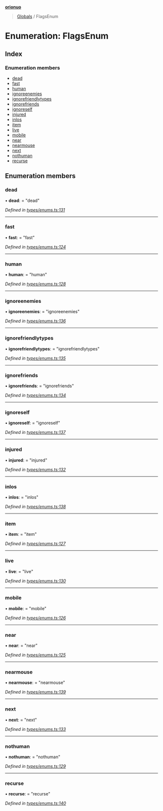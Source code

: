 **[orionuo](../README.md)**

> [Globals](../globals.md) / FlagsEnum

# Enumeration: FlagsEnum

## Index

### Enumeration members

* [dead](flagsenum.md#dead)
* [fast](flagsenum.md#fast)
* [human](flagsenum.md#human)
* [ignoreenemies](flagsenum.md#ignoreenemies)
* [ignorefriendlytypes](flagsenum.md#ignorefriendlytypes)
* [ignorefriends](flagsenum.md#ignorefriends)
* [ignoreself](flagsenum.md#ignoreself)
* [injured](flagsenum.md#injured)
* [inlos](flagsenum.md#inlos)
* [item](flagsenum.md#item)
* [live](flagsenum.md#live)
* [mobile](flagsenum.md#mobile)
* [near](flagsenum.md#near)
* [nearmouse](flagsenum.md#nearmouse)
* [next](flagsenum.md#next)
* [nothuman](flagsenum.md#nothuman)
* [recurse](flagsenum.md#recurse)

## Enumeration members

### dead

•  **dead**:  = "dead"

*Defined in [types/enums.ts:131](https://github.com/msviha/orionuo/blob/8a6e7bf/src/types/enums.ts#L131)*

___

### fast

•  **fast**:  = "fast"

*Defined in [types/enums.ts:124](https://github.com/msviha/orionuo/blob/8a6e7bf/src/types/enums.ts#L124)*

___

### human

•  **human**:  = "human"

*Defined in [types/enums.ts:128](https://github.com/msviha/orionuo/blob/8a6e7bf/src/types/enums.ts#L128)*

___

### ignoreenemies

•  **ignoreenemies**:  = "ignoreenemies"

*Defined in [types/enums.ts:136](https://github.com/msviha/orionuo/blob/8a6e7bf/src/types/enums.ts#L136)*

___

### ignorefriendlytypes

•  **ignorefriendlytypes**:  = "ignorefriendlytypes"

*Defined in [types/enums.ts:135](https://github.com/msviha/orionuo/blob/8a6e7bf/src/types/enums.ts#L135)*

___

### ignorefriends

•  **ignorefriends**:  = "ignorefriends"

*Defined in [types/enums.ts:134](https://github.com/msviha/orionuo/blob/8a6e7bf/src/types/enums.ts#L134)*

___

### ignoreself

•  **ignoreself**:  = "ignoreself"

*Defined in [types/enums.ts:137](https://github.com/msviha/orionuo/blob/8a6e7bf/src/types/enums.ts#L137)*

___

### injured

•  **injured**:  = "injured"

*Defined in [types/enums.ts:132](https://github.com/msviha/orionuo/blob/8a6e7bf/src/types/enums.ts#L132)*

___

### inlos

•  **inlos**:  = "inlos"

*Defined in [types/enums.ts:138](https://github.com/msviha/orionuo/blob/8a6e7bf/src/types/enums.ts#L138)*

___

### item

•  **item**:  = "item"

*Defined in [types/enums.ts:127](https://github.com/msviha/orionuo/blob/8a6e7bf/src/types/enums.ts#L127)*

___

### live

•  **live**:  = "live"

*Defined in [types/enums.ts:130](https://github.com/msviha/orionuo/blob/8a6e7bf/src/types/enums.ts#L130)*

___

### mobile

•  **mobile**:  = "mobile"

*Defined in [types/enums.ts:126](https://github.com/msviha/orionuo/blob/8a6e7bf/src/types/enums.ts#L126)*

___

### near

•  **near**:  = "near"

*Defined in [types/enums.ts:125](https://github.com/msviha/orionuo/blob/8a6e7bf/src/types/enums.ts#L125)*

___

### nearmouse

•  **nearmouse**:  = "nearmouse"

*Defined in [types/enums.ts:139](https://github.com/msviha/orionuo/blob/8a6e7bf/src/types/enums.ts#L139)*

___

### next

•  **next**:  = "next"

*Defined in [types/enums.ts:133](https://github.com/msviha/orionuo/blob/8a6e7bf/src/types/enums.ts#L133)*

___

### nothuman

•  **nothuman**:  = "nothuman"

*Defined in [types/enums.ts:129](https://github.com/msviha/orionuo/blob/8a6e7bf/src/types/enums.ts#L129)*

___

### recurse

•  **recurse**:  = "recurse"

*Defined in [types/enums.ts:140](https://github.com/msviha/orionuo/blob/8a6e7bf/src/types/enums.ts#L140)*
